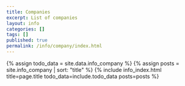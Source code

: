 ```yaml
---
title: Companies
excerpt: List of companies
layout: info
categories: []
tags: []
published: true
permalink: /info/company/index.html
---
```


{% assign todo_data = site.data.info_company %}
{% assign posts = site.info_company | sort: "title" %}
{% include info_index.html title=page.title todo_data=include.todo_data posts=posts %}
